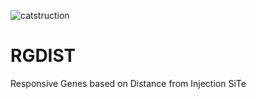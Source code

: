 
![catstruction](https://github.com/napolitanodst/RGDIST/assets/125889235/f15272ed-11a7-40a1-81e5-937209ed5cec)

# RGDIST
Responsive Genes based on Distance from Injection SiTe
